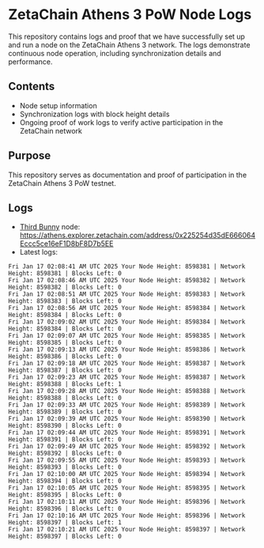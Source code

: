 # ZetaChain Athens 3 PoW Node Logs
This repository contains logs and proof that we have successfully set up and run a node on the ZetaChain Athens 3 network. The logs demonstrate continuous node operation, including synchronization details and performance.

## Contents
- Node setup information
- Synchronization logs with block height details
- Ongoing proof of work logs to verify active participation in the ZetaChain network

## Purpose
This repository serves as documentation and proof of participation in the ZetaChain Athens 3 PoW testnet.

## Logs

- [Third Bunny](https://thirdbunny.xyz/) node: https://athens.explorer.zetachain.com/address/0x225254d35dE666064Eccc5ce16eF1D8bF8D7b5EE
- Latest logs:
```
Fri Jan 17 02:08:41 AM UTC 2025 Your Node Height: 8598381 | Network Height: 8598381 | Blocks Left: 0
Fri Jan 17 02:08:46 AM UTC 2025 Your Node Height: 8598382 | Network Height: 8598382 | Blocks Left: 0
Fri Jan 17 02:08:51 AM UTC 2025 Your Node Height: 8598383 | Network Height: 8598383 | Blocks Left: 0
Fri Jan 17 02:08:56 AM UTC 2025 Your Node Height: 8598384 | Network Height: 8598384 | Blocks Left: 0
Fri Jan 17 02:09:02 AM UTC 2025 Your Node Height: 8598384 | Network Height: 8598384 | Blocks Left: 0
Fri Jan 17 02:09:07 AM UTC 2025 Your Node Height: 8598385 | Network Height: 8598385 | Blocks Left: 0
Fri Jan 17 02:09:13 AM UTC 2025 Your Node Height: 8598386 | Network Height: 8598386 | Blocks Left: 0
Fri Jan 17 02:09:18 AM UTC 2025 Your Node Height: 8598387 | Network Height: 8598387 | Blocks Left: 0
Fri Jan 17 02:09:23 AM UTC 2025 Your Node Height: 8598387 | Network Height: 8598388 | Blocks Left: 1
Fri Jan 17 02:09:28 AM UTC 2025 Your Node Height: 8598388 | Network Height: 8598388 | Blocks Left: 0
Fri Jan 17 02:09:33 AM UTC 2025 Your Node Height: 8598389 | Network Height: 8598389 | Blocks Left: 0
Fri Jan 17 02:09:39 AM UTC 2025 Your Node Height: 8598390 | Network Height: 8598390 | Blocks Left: 0
Fri Jan 17 02:09:44 AM UTC 2025 Your Node Height: 8598391 | Network Height: 8598391 | Blocks Left: 0
Fri Jan 17 02:09:49 AM UTC 2025 Your Node Height: 8598392 | Network Height: 8598392 | Blocks Left: 0
Fri Jan 17 02:09:55 AM UTC 2025 Your Node Height: 8598393 | Network Height: 8598393 | Blocks Left: 0
Fri Jan 17 02:10:00 AM UTC 2025 Your Node Height: 8598394 | Network Height: 8598394 | Blocks Left: 0
Fri Jan 17 02:10:05 AM UTC 2025 Your Node Height: 8598395 | Network Height: 8598395 | Blocks Left: 0
Fri Jan 17 02:10:11 AM UTC 2025 Your Node Height: 8598396 | Network Height: 8598396 | Blocks Left: 0
Fri Jan 17 02:10:16 AM UTC 2025 Your Node Height: 8598396 | Network Height: 8598397 | Blocks Left: 1
Fri Jan 17 02:10:21 AM UTC 2025 Your Node Height: 8598397 | Network Height: 8598397 | Blocks Left: 0
```
